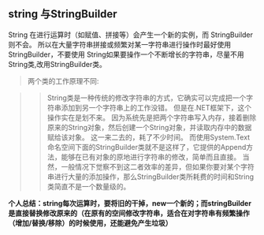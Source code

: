 

string 与StringBuilder
--
String 在进行运算时（如赋值、拼接等）会产生一个新的实例，而 StringBuilder 则不会。
所以在大量字符串拼接或频繁对某一字符串进行操作时最好使用 StringBuilder，不要使用 String如果要操作一个不断增长的字符串，尽量不用String类,改用StringBuilder类。  

>两个类的工作原理不同:  

>>String类是一种传统的修改字符串的方式，它确实可以完成把一个字符串添加到另一个字符串上的工作没错。
但是在.NET框架下，这个操作实在是划不来。
因为系统先是把两个字符串写入内存，接着删除原来的String对象，然后创建一个String对象，并读取内存中的数据赋给该对象。
这一来二去的，耗了不少时间。
>>而使用System.Text命名空间下面的StringBuilder类就不是这样了，它提供的Append方法，能够在已有对象的原地进行字符串的修改，简单而且直接。
当然，一般情况下觉察不到这二者效率的差异，但如果你要对某个字符串进行大量的添加操作，那么StringBuilder类所耗费的时间和String类简直不是一个数量级的。  

**个人总结：string每次运算时，要将旧的干掉，new一个新的；而stringBuilder是直接替换修改原来的（在原有的空间修改字符串，适合在对字符串有频繁操作（增加/替换/移除）的时候使用，还能避免产生垃圾）**
